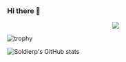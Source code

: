 ### Hi there 👋
<div align="center">
  <img src="https://count.getloli.com/get/@:Soldierp?theme=moebooru">
</div>

![trophy](https://github-profile-trophy.vercel.app/?username=Soldierplayz6867&theme=onedark)

![Soldierp's GitHub stats](https://github-readme-stats.vercel.app/api?username=Soldierplayz6867&show_icons=true&theme=transparent)
<!--
**Soldierplayz6867/Soldierplayz6867** is a ✨ _special_ ✨ repository because its `README.md` (this file) appears on your GitHub profile.

Here are some ideas to get you started:

- 🔭 I’m currently working on ...
- 🌱 I’m currently learning ...
- 👯 I’m looking to collaborate on ...
- 🤔 I’m looking for help with ...
- 💬 Ask me about ...
- 📫 How to reach me: ...
- 😄 Pronouns: ...
- ⚡ Fun fact: ...
-->
